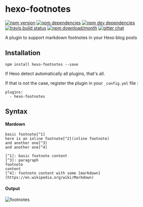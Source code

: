 # hexo-footnotes
[![npm version](https://img.shields.io/npm/v/hexo-footnotes.svg?style=flat-square)](https://www.npmjs.com/package/hexo-footnotes) [![npm dependencies](https://img.shields.io/david/LouisBarranqueiro/hexo-footnotes.svg?style=flat-square)](https://www.npmjs.com/package/hexo-footnotes) [![npm dev dependencies](https://img.shields.io/david/dev/LouisBarranqueiro/hexo-footnotes.svg?style=flat-square)](https://www.npmjs.com/package/hexo-footnotes) [![travis build status](https://img.shields.io/travis/LouisBarranqueiro/hexo-footnotes/master.svg?style=flat-square)](https://travis-ci.org/LouisBarranqueiro/hexo-footnotes) [![npm download/month](https://img.shields.io/npm/dm/hexo-footnotes.svg?style=flat-square)](https://www.npmjs.com/package/hexo-footnotes) [![gitter chat](https://img.shields.io/gitter/room/LouisBarranqueiro/hexo-footnotes.svg?style=flat-square)](https://gitter.im/LouisBarranqueiro/hexo-footnotes)
  
A plugin to support markdown footnotes in your Hexo blog posts

## Installation

```
npm install hexo-footnotes --save
```

If Hexo detect automatically all plugins, that's all.  

If that is not the case, register the plugin in your `_config.yml` file :
```
plugins:
  - hexo-footnotes
```

## Syntax

#### Mardown
```
basic footnote[^1]
here is an inline footnote[^2](inline footnote)
and another one[^3]
and another one[^4]

[^1]: basic footnote content
[^3]: paragraph
footnote
content
[^4]: footnote content with some [markdown](https://en.wikipedia.org/wiki/Markdown)
```
#### Output
![footnotes](https://raw.githubusercontent.com/LouisBarranqueiro/hexo-footnotes/master/screenshot.png?token=AEfNWh_U1kEIyTb8euyeYHgEvmcXxXtrks5XIflWwA%3D%3D)
